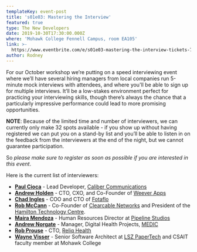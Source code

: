 ```yaml
---
templateKey: event-post
title: 's01e03: Mastering the Interview'
featured: true
type: The New Developers
date: 2019-10-30T17:30:00.000Z
where: 'Mohawk College Fennell Campus, room EA105'
link: >-
  https://www.eventbrite.com/e/s01e03-mastering-the-interview-tickets-74293837869
author: Rodney
---
```

For our October workshop we’re putting on a speed interviewing event where we’ll have several hiring managers from local companies run 5-minute mock interviews with attendees, and where you'll be able to sign up for multiple interviews. It’ll be a low-stakes environment perfect for practicing your interviewing skills, though there’s always the chance that a particularly impressive performance could lead to more promising opportunities.

**NOTE**: Because of the limited time and number of interviewers, we can currently only make 32 spots available - if you show up without having registered we can put you on a stand-by list and you’ll be able to listen in on the feedback from the interviewers at the end of the night, but we cannot guarantee participation. 

So _please make sure to register as soon as possible if you are interested in this event_.

Here is the current list of interviewers:

* [**Paul Cioca**](https://www.linkedin.com/in/paul-cioca-a5644819/) - Lead Developer,  [Caliber Communications](https://calibercommunications.ca/)
* [**Andrew Holden**](https://ca.linkedin.com/in/holdencreative) - CTO, CXO, and Co-Founder of [Weever Apps](https://weeverapps.com/)
* [**Chad Ingles**](https://ca.linkedin.com/in/chadingles) - COO and CTO of [Fotaflo](https://www.fotaflo.com/)
* [**Rob McCann**](https://ca.linkedin.com/in/rob-mccann-0a1185150) - Co-Founder of [Clearcable Networks](http://www.clearcable.ca/) and President of the [Hamilton Technology Centre](http://hamiltontechnologycentre.ca/).
* [**Maira Mendoza**](https://ca.linkedin.com/in/maira-mendoza-cpm-382b0b97) - Human Resources Director at [Pipeline Studios](http://www.pipelinestudios.com/)
* [**Andrew Norgate**](https://ca.linkedin.com/in/andrewnorgate) - Manager, Digital Health Projects, [MEDIC](https://navigator.innovation.ca/en/facility/mohawk-college-applied-arts-and-technology/medic-mhealth-ehealth-development-and)
* [**Rob Prouse**](https://ca.linkedin.com/in/robprouse) - CTO, [Reliq Health](https://www.reliqhealth.com/)
* [**Wayne Visser**](https://ca.linkedin.com/in/wayne-visser) - Senior Software Architect at [LSZ PaperTech](https://lszpaper.com/) and CSAIT faculty member at Mohawk College
